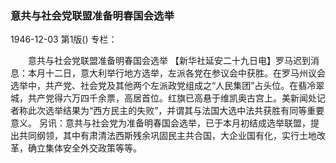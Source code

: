 ### 意共与社会党联盟准备明春国会选举

1946-12-03
第1版()
专栏：

　　意共与社会党联盟准备明春国会选举
    【新华社延安二十九日电】罗马迟到消息：本月十二日，意大利举行地方选举，左派各党在参议会中获胜。在罗马州议会选举中，共产党、社会党及其他两个左派政党组成之“人民集团”占头位。在翡冷翠城，共产党得六万四千余票，高居首位。红旗已高悬于维凯奥古宫上。美新闻处记者称此次选举结果为“西方民主的失败”，并谓其与法国大选中法共获胜有同等重要意义。
    另讯：意共与社会党为准备明春国会选举，已于本月初结成选举联盟，提出共同纲领，其中有肃清法西斯残余巩固民主共合国，大企业国有化，实行土地改革，确立集体安全外交政策等等。
